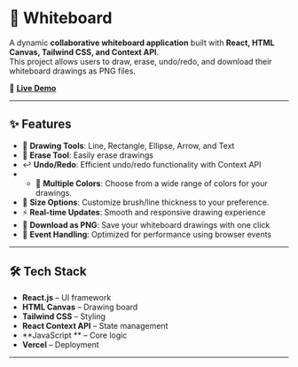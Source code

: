 # 📝 Whiteboard

A dynamic **collaborative whiteboard application** built with **React, HTML Canvas, Tailwind CSS, and Context API**.  
This project allows users to draw, erase, undo/redo, and download their whiteboard drawings as PNG files.  

🚀 **[Live Demo](https://virtual-whiteboard-sepia.vercel.app/)**  

---

## ✨ Features

- 🎨 **Drawing Tools**: Line, Rectangle, Ellipse, Arrow, and Text  
- 🧽 **Erase Tool**: Easily erase drawings  
- ↩️ **Undo/Redo**: Efficient undo/redo functionality with Context API
- - 🌈 **Multiple Colors**: Choose from a wide range of colors for your drawings.  
- 📏 **Size Options**: Customize brush/line thickness to your preference.
- ⚡ **Real-time Updates**: Smooth and responsive drawing experience  
- 💾 **Download as PNG**: Save your whiteboard drawings with one click  
- 🎯 **Event Handling**: Optimized for performance using browser events  

---

## 🛠️ Tech Stack

- **React.js** – UI framework  
- **HTML Canvas** – Drawing board  
- **Tailwind CSS** – Styling  
- **React Context API** – State management  
- **JavaScript ** – Core logic  
- **Vercel** – Deployment  

---

